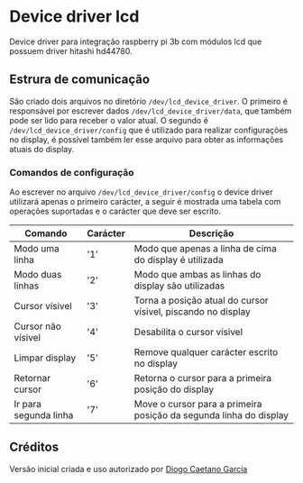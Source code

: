 # Device driver lcd

Device driver para integração raspberry pi 3b com módulos lcd que possuem driver hitashi hd44780.

## Estrura de comunicação

São criado dois arquivos no diretório `/dev/lcd_device_driver`. O primeiro é responsável por escrever dados `/dev/lcd_device_driver/data`, que também pode ser lido para receber o valor atual. O segundo é `/dev/lcd_device_driver/config` que é utilizado para realizar configurações no display, é possível também ler esse arquivo para obter as informações atuais do display.

### Comandos de configuração

Ao escrever no arquivo `/dev/lcd_device_driver/config` o device driver utilizará apenas o primeiro carácter, a seguir é mostrada uma tabela com operações suportadas e o carácter que deve ser escrito.

| Comando | Carácter | Descrição |
| - | - | - |
| Modo uma linha | '1' | Modo que apenas a linha de cima do display é utilizada |
| Modo duas linhas | '2' | Modo que ambas as linhas do display são utilizadas |
| Cursor vísivel | '3' | Torna a posição atual do cursor vísivel, piscando no display |
| Cursor não vísivel | '4' | Desabilita o cursor vísivel |
| Limpar display | '5' | Remove qualquer carácter escrito no display |
| Retornar cursor | '6' | Retorna o cursor para a primeira posição do display |
| Ir para segunda linha | '7' | Move o cursor para a primeira posição da segunda linha do display |

## Créditos

Versão inicial criada e uso autorizado por [Diogo Caetano Garcia](https://github.com/DiogoCaetanoGarcia/Sistemas_Embarcados/tree/c04a3e19722d61e9c35284f77ed8be101d53e990/5_T%C3%B3picos_avan%C3%A7ados/5.6_Aplica%C3%A7%C3%B5es/2_LCD_device_driver)
